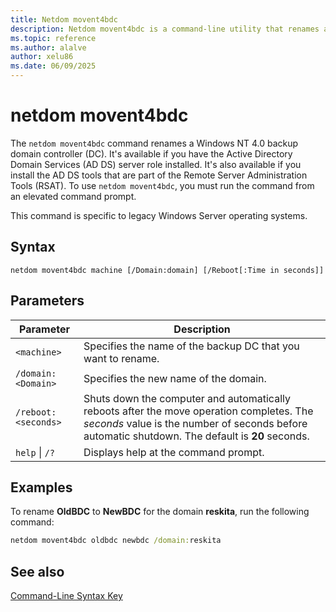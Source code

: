 ```yaml
---
title: Netdom movent4bdc
description: Netdom movent4bdc is a command-line utility that renames a Windows NT 4.0 backup domain controller in Windows Server.
ms.topic: reference
ms.author: alalve
author: xelu86
ms.date: 06/09/2025
---
```


# netdom movent4bdc

The `netdom movent4bdc` command renames a Windows NT 4.0 backup domain controller (DC). It's available if you have the Active Directory Domain Services (AD DS) server role installed. It's also available if you install the AD DS tools that are part of the Remote Server Administration Tools (RSAT). To use `netdom movent4bdc`, you must run the command from an elevated command prompt.

This command is specific to legacy Windows Server operating systems.

## Syntax

```
netdom movent4bdc machine [/Domain:domain] [/Reboot[:Time in seconds]]
```

## Parameters

| Parameter | Description |
|---|---|
| `<machine>` | Specifies the name of the backup DC that you want to rename. |
| `/domain:<Domain>` | Specifies the new name of the domain. |
| `/reboot:<seconds>` | Shuts down the computer and automatically reboots after the move operation completes. The *seconds* value is the number of seconds before automatic shutdown. The default is **20** seconds. |
| `help` \| `/?` | Displays help at the command prompt. |

## Examples

To rename **OldBDC** to **NewBDC** for the domain **reskita**, run the following command:

```cmd
netdom movent4bdc oldbdc newbdc /domain:reskita
```

## See also

[Command-Line Syntax Key](command-line-syntax-key.md)
